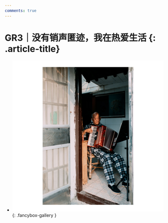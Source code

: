 ```yaml
---
comments: true
---
```


# GR3｜没有销声匿迹，我在热爱生活 {: .article-title}

<div class="grid cards" markdown>

- [![img](65ea5911-4271-45e5-a66b-355be6f2b92d.jpg)](65ea5911-4271-45e5-a66b-355be6f2b92d.jpg){: .fancybox-gallery }


</div>